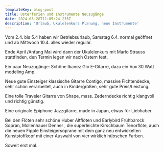 ```yaml
---
templateKey: blog-post
title: Osterferien und Instrumente Neuzugänge
date: 2024-03-28T11:05:24.235Z
description: 'Urlaub, Ukulelenkurs Planung, neue Instrumente'
---
```

Vom 2.4. bis 5.4 haben wir Betriebsurlaub, Samstag 6.4. normal geöffnet und ab Mittwoch 10.4. alles wieder regulär. 

Ende April /Anfang Mai wird dann der Ukulelenkurs mit Marlo Strauss stattfinden, den Termin legen wir nach Ostern fest. 

Ein paar Neuzugänge: Schöne Ibanez Gio E-Gitarre, dazu ein Vox 30 Watt modeling Amp. 

Neue gute Einsteiger klassische Gitarre Contigo, massive  Fichtendecke, sehr schön verarbeitet, auch in Kindergrößen, sehr gute Preis/Leistung.  

Eine tolle Traveler Gitarre von Shape, mass. Zederndecke richtig klangvoll und richtig günstig.

Eine originale Epiphone Jazzgitarre, made in Japan,  etwas für Liebhaber.

Bei den Flöten sehr schöne Huber Altflöten und Earlybird Frühbarock Sopran,  Mollenhauer Denner , die superleichte Kirschbaum Tenorflöte, auch die neuen Fipple Einsteigersoprane mit dem ganz neu entwickelten Kunststoffkopf mit einer Auswahl von vier wirklich hübschen Farben.

Soweit erst mal..
